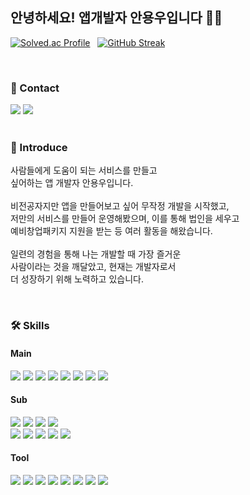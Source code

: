 ## 안녕하세요! 앱개발자 안용우입니다 👋👋

<div>
  
  [![Solved.ac Profile](http://mazassumnida.wtf/api/v2/generate_badge?boj=dyddn2015)](https://solved.ac/dyddn2015/)
  &nbsp;
  [![GitHub Streak](https://streak-stats.demolab.com?user=YongWoo-8933&locale=ko&date_format=%5BY.%5Dn.j&theme=dark&card_width=400&card_height=160&hide_longest_streak=true)](https://git.io/streak-stats)
</div>

<br>

### 🔎 Contact

<div>
  <a href="https://velog.io/@dyddn2015/posts"><img src="https://img.shields.io/badge/Tech Blog-d14836?style=flat&logo=Velog&logoColor=white&color=#79D9B6"/></a>
  <a href=""><img src="https://img.shields.io/badge/dyddn2015@gmail.com-d14836?style=flat&logo=Gmail&logoColor=white"/></a>
</div>

<br>

### 🙋 Introduce

사람들에게 도움이 되는 서비스를 만들고<br>
싶어하는 앱 개발자 안용우입니다.<br>
<br>
비전공자지만 앱을 만들어보고 싶어 무작정 개발을 시작했고,<br>
저만의 서비스를 만들어 운영해봤으며, 이를 통해 법인을 세우고 <br>
예비창업패키지 지원을 받는 등 여러 활동을 해왔습니다.<br>
<br>
일련의 경험을 통해 나는 개발할 때 가장 즐거운<br>
사람이라는 것을 깨달았고, 현재는 개발자로서 <br>
더 성장하기 위해 노력하고 있습니다.

<br>

### 🛠 Skills

#### Main
<div>
  <img src="https://img.shields.io/badge/Android-3DDC84?style=flat&logo=Android&logoColor=white"/>
  <img src="https://img.shields.io/badge/Flutter-02569B?style=flat&logo=Flutter&logoColor=white"/>
  <img src="https://img.shields.io/badge/Kotlin-7F52FF?style=flat&logo=Kotlin&logoColor=white"/>
  <img src="https://img.shields.io/badge/Dart-0175C2?style=flat&logo=Dart&logoColor=white"/>
  <img src="https://img.shields.io/badge/Jetpack--Compose-4285F4?style=flat&logo=JetpackCompose&logoColor=white"/>
  <img src="https://img.shields.io/badge/Gradle-02303A?style=flat&logo=Gradle&logoColor=white"/>
  <img src="https://img.shields.io/badge/Firebase-DD2C00?style=flat&logo=Firebase&logoColor=white"/>
  <img src="https://img.shields.io/badge/Python-3776AB?style=flat&logo=Python&logoColor=white"/>
  
</div>

#### Sub
<div>
  <img src="https://img.shields.io/badge/Swift-F05138?style=flat&logo=Swift&logoColor=white"/>
  <img src="https://img.shields.io/badge/iOS-000000?style=flat&logo=iOS&logoColor=white"/>
  <img src="https://img.shields.io/badge/Django-092E20?style=flat&logo=Django&logoColor=white"/>
  <img src="https://img.shields.io/badge/Swagger-85EA2D?style=flat&logo=Swagger&logoColor=white"/>
  
</div>

<div>
  <img src="https://img.shields.io/badge/Amazon--EC2-FF9900?style=flat&logo=AmazonEC2&logoColor=white"/>
  <img src="https://img.shields.io/badge/Amazon--RDS-527FFF?style=flat&logo=AmazonRDS&logoColor=white"/>
  <img src="https://img.shields.io/badge/Amazon--S3-569A31?style=flat&logo=AmazonS3&logoColor=white"/>
  <img src="https://img.shields.io/badge/Ubuntu-E95420?style=flat&logo=Ubuntu&logoColor=white"/>
  <img src="https://img.shields.io/badge/Docker-2496ED?style=flat&logo=Docker&logoColor=white"/>
  
</div>

#### Tool
<div>
  <img src="https://img.shields.io/badge/Android--Studio-3DDC84?style=flat&logo=Android--Studio&logoColor=white"/>
  <img src="https://img.shields.io/badge/XCode-147EFB?style=flat&logo=XCode&logoColor=white"/>
  <img src="https://img.shields.io/badge/Pycharm-000000?style=flat&logo=Pycharm&logoColor=white"/>
  <img src="https://img.shields.io/badge/Figma-F24E1E?style=flat&logo=Figma&logoColor=white"/>
  <img src="https://img.shields.io/badge/Git-F05032?style=flat&logo=Git&logoColor=white"/>
  <img src="https://img.shields.io/badge/Postman-FF6C37?style=flat&logo=Postman&logoColor=white"/>
  <img src="https://img.shields.io/badge/Notion-000000?style=flat&logo=Notion&logoColor=white"/>
  <img src="https://img.shields.io/badge/Sourcetree-0052CC?style=flat&logo=Sourcetree&logoColor=white"/>
  
</div>


<br>

